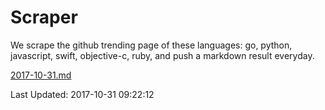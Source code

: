 # Scraper

We scrape the github trending page of these languages: go, python, javascript, swift, objective-c, ruby, and push a markdown result everyday.

[2017-10-31.md](https://github.com/henson/Scraper/blob/master/2017-10-31.md)

Last Updated: 2017-10-31 09:22:12
